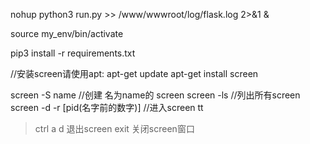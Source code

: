 nohup python3 run.py >> /www/wwwroot/log/flask.log 2>&1 &

source my_env/bin/activate

pip3 install -r requirements.txt

//安装screen请使用apt:
apt-get update
apt-get install screen

screen -S name  //创建 名为name的 screen
screen -ls  //列出所有screen
screen -d -r [pid(名字前的数字)]  //进入screen tt


> ctrl a d 退出screen
> exit 关闭screen窗口